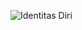 ![Identitas Diri](https://github.com/okejadi/Git-Introduction/main/FajriSiddiq_Polban/Identitas.jpg)
